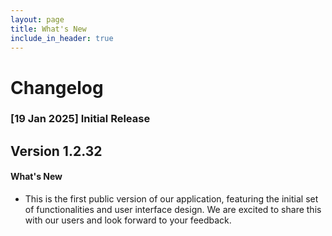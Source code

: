 ```yaml
---
layout: page
title: What's New
include_in_header: true
---
```


# Changelog

### [19 Jan 2025] Initial Release

## Version 1.2.32

#### What's New
- This is the first public version of our application, featuring the initial set of functionalities and user interface design. We are excited to share this with our users and look forward to your feedback.


